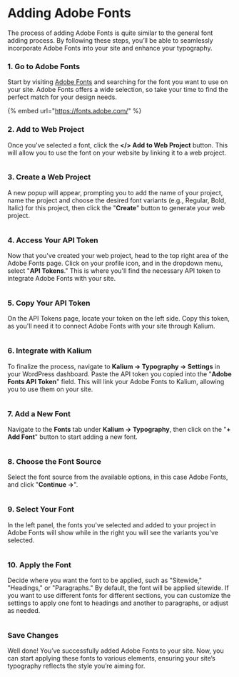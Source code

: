 # Adding Adobe Fonts

The process of adding Adobe Fonts is quite similar to the general font adding process. By following these steps, you’ll be able to seamlessly incorporate Adobe Fonts into your site and enhance your typography.

### 1. Go to Adobe Fonts

Start by visiting [Adobe Fonts](https://fonts.adobe.com) and searching for the font you want to use on your site. Adobe Fonts offers a wide selection, so take your time to find the perfect match for your design needs.

{% embed url="https://fonts.adobe.com/" %}

### 2. Add to Web Project

Once you've selected a font, click the **\</> Add to Web Project** button. This will allow you to use the font on your website by linking it to a web project.

<figure><img src="../../../.gitbook/assets/typography-adobe-fonts-1.jpg" alt=""><figcaption></figcaption></figure>

### 3. Create a Web Project

A new popup will appear, prompting you to add the name of your project, name the project and choose the desired font variants (e.g., Regular, Bold, Italic) for this project, then click the "**Create**" button to generate your web project.

<figure><img src="../../../.gitbook/assets/typography-adobe-fonts-7.jpg" alt=""><figcaption></figcaption></figure>

### 4. Access Your API Token

Now that you've created your web project, head to the top right area of the Adobe Fonts page. Click on your profile icon, and in the dropdown menu, select "**API Tokens**." This is where you'll find the necessary API token to integrate Adobe Fonts with your site.

<figure><img src="../../../.gitbook/assets/typography-adobe-fonts-5.jpg" alt=""><figcaption></figcaption></figure>

### 5. Copy Your API Token

On the API Tokens page, locate your token on the left side. Copy this token, as you'll need it to connect Adobe Fonts with your site through Kalium.

<figure><img src="../../../.gitbook/assets/typography-adobe-fonts-4.jpg" alt=""><figcaption></figcaption></figure>

### 6. Integrate with Kalium

To finalize the process, navigate to **Kalium -> Typography -> Settings** in your WordPress dashboard. Paste the API token you copied into the "**Adobe Fonts API Token**" field. This will link your Adobe Fonts to Kalium, allowing you to use them on your site.

<figure><img src="../../../.gitbook/assets/typography-adobe-fonts-6.jpg" alt=""><figcaption></figcaption></figure>

### 7. Add a New Font

Navigate to the **Fonts** tab under **Kalium -> Typography**, then click on the "**+ Add Font**" button to start adding a new font.

<figure><img src="../../../.gitbook/assets/typography-font-1.jpg" alt=""><figcaption></figcaption></figure>

### 8. Choose the Font Source

Select the font source from the available options, in this case Adobe Fonts, and click "**Continue ->**".&#x20;

<figure><img src="../../../.gitbook/assets/typography-adobe-fonts-3.jpg" alt=""><figcaption></figcaption></figure>

### 9. Select Your Font <a href="#id-3.-select-your-font" id="id-3.-select-your-font"></a>

In the left panel, the fonts you've selected and added to your project in Adobe Fonts will show while in the right you will see the variants you've selected.

<figure><img src="../../../.gitbook/assets/typography-adobe-fonts-2.jpg" alt=""><figcaption></figcaption></figure>



### 10. Apply the Font

Decide where you want the font to be applied, such as "Sitewide," "Headings," or "Paragraphs." By default, the font will be applied sitewide. If you want to use different fonts for different sections, you can customize the settings to apply one font to headings and another to paragraphs, or adjust as needed.

<figure><img src="../../../.gitbook/assets/typography-font-4.jpg" alt=""><figcaption></figcaption></figure>

### Save Changes

Well done! You’ve successfully added Adobe Fonts to your site. Now, you can start applying these fonts to various elements, ensuring your site’s typography reflects the style you’re aiming for.
